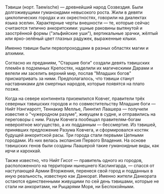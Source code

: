 Тэвиши (норт. Taewische) — древнейший народ Созвездия. Были долгоживущими гуманоидами невысокого роста. Жили в девяти циклопических городах и их окрестностях, говорили на диалектах языка эселин. Характерные черты внешности — те, которые сейчас считаются типично анкоритскими: ушные раковины вытянутой и заострённой формы ("эльфийские уши"), вертикальные зрачки, жёлтый или ярко-зелёный цвет глазных радужек, выраженные клыки.

Именно тэвиши были первопроходцами в разных областях магии и алхимии.

Согласно их преданиям, "Старшие боги" создали девять тэвишских племён в подземных Крепостях, наделили их магическими Дарами и велели им заселить верхний мир, послав "Младших богов" присматривать за ними. Предполагалось, что тэвиши станут наставниками для смертных народов, которые появятся на плато позже.

Когда на севере континента приземлился Ковчег, правители трёх северных тэвишских городов и по совместительству Младшие боги — Нийт Нэнгиаротт, Теннакир Меллье, Линнтил Лаашера — получили известия о "чужеродном разуме", живущем в судне, и отправились на переговоры с ним. Разум Ковчега пообещал правителям-богам невероятное могущество, а их подданным — бессмертие. Из тэвишей, принявших предложение Разума Ковчега, и сформировался костяк будущей анкоритской расы. Три города стали первыми Цепными городами. Из них велась экспансия Первого Владения. На основе тэвишских генов были созданы Лаашерой такие гуманоидные виды, как ирчи и кароккай. 

Также известно, что Нийт Гисот — правитель одного из городов, расположенного на территории нынешнего Каслингарда, — спасся от наступающей Армии Вторжения, перенеся свой город и подданных в иную реальность, известную как Данкорат. Именно жители Данкората остаются единственными живущими по сей день тэвишами, которые не стали ни анкоритами, ни Рыцарями Моря, ни Беспокойными.
